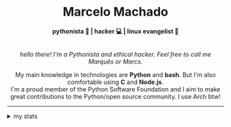<h1 align="center"> Marcelo Machado </h1> <!-- <img src="https://tryhackme-badges.s3.amazonaws.com/mmaachado.png" alt="TryHackMe"> -->
    
<div align="center">
<b>pythonista 🐍 | hacker 💻 | linux evangelist 🐧</b>
<br>
<br>

<i>hello there! I'm a Pythonista and ethical hacker. Feel free to call me Marquês or Marcs.</i>

<p>

My main knowledge in technologies are **Python** and **bash**. But I'm also comfortable using **C** and **Node.js**. <br/>
I'm a proud member of the Python Software Foundation and I aim to make great contributions to the Python/open source community. I use Arch btw!
</p>

</div>

---

<details closed>    
<summary>my stats</summary>

<!--START_SECTION:waka-->
**I'm an Early 🐤** 

```text
🌞 Morning    57 commits     ███░░░░░░░░░░░░░░░░░░░░░░   15.28% 
🌆 Daytime    161 commits    ██████████░░░░░░░░░░░░░░░   43.16% 
🌃 Evening    144 commits    █████████░░░░░░░░░░░░░░░░   38.61% 
🌙 Night      11 commits     ░░░░░░░░░░░░░░░░░░░░░░░░░   2.95%

```


📊 **This Week I Spent My Time On** 

```text
⌚︎ Time Zone: America/Sao_Paulo

💬 Programming Languages: 
Markdown                 5 hrs 25 mins       ████████████████████████░   97.6% 
Python                   4 mins              ░░░░░░░░░░░░░░░░░░░░░░░░░   1.29% 
Emacs Lisp               1 min               ░░░░░░░░░░░░░░░░░░░░░░░░░   0.53% 
JavaScript               1 min               ░░░░░░░░░░░░░░░░░░░░░░░░░   0.51% 
TOML                     0 secs              ░░░░░░░░░░░░░░░░░░░░░░░░░   0.08%

🔥 Editors: 
Obsidian                 5 hrs 25 mins       ████████████████████████░   97.6% 
VS Code                  4 mins              ░░░░░░░░░░░░░░░░░░░░░░░░░   1.29% 
Emacs                    3 mins              ░░░░░░░░░░░░░░░░░░░░░░░░░   1.11%

💻 Operating System: 
Windows                  4 hrs 57 mins       ██████████████████████░░░   89.28% 
Linux                    35 mins             ██░░░░░░░░░░░░░░░░░░░░░░░   10.72%

```


 Last Updated on 04/10/2025
<!--END_SECTION:waka-->

<!-- <div>
        <a target="_blank" rel="noopener noreferrer" href="https://github.com/mmaachado?tab=repositories"><img src="https://github-readme-stats.vercel.app/api/top-langs/?username=mmaachado&hide=html,css,swift,ruby&langs_count=6&hide_border=true&layout=compact&show_icons=true&line_height=10&theme=transparent&title_color=4a86d1&custom_title=favourite%20languages"
       alt="most used languages" align="right"></a>
     <a target="_blank" rel="noopener noreferrer" href="https://wakatime.com/@mmachado"><img width="400rem" src="https://github-readme-stats.vercel.app/api/wakatime?username=mmachado&theme=transparent&hide_border=true&hide=markdown,html,css,text,other,yaml,json,prolog,dart,docker,xml,gitconfig,TSQL&hide_title=true&line_height=50&langs_count=4&layout=default" alt="wakatime stats" align="left" /></a> 
        

</div>

 <img src="https://raw.githubusercontent.com/MicaelliMedeiros/micaellimedeiros/master/image/computer-illustration.png" min-width="400px" max-width="400px" width="400px" align="right" alt="computer-illustration.png"> -->
<!-- [![Buy me a coffee](https://img.shields.io/badge/Buy%20Me%20a%20Coffee-ffdd00?style=for-the-badge&logo=buy-me-a-coffee&logoColor=black)](https://www.buymeacoffee.com/anticodingclub) -->

</details>
